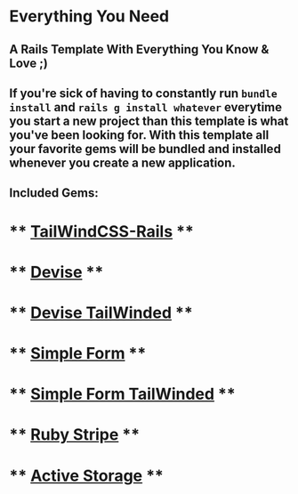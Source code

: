 # Everything You Need
## A Rails Template With Everything You Know & Love ;) 

## If you're sick of having to constantly run `bundle install` and `rails g install whatever` everytime you start a new project than this template is what you've been looking for. With this template all your favorite gems will be bundled and installed whenever you create a new application.

## Included Gems:

# ** [TailWindCSS-Rails](https://github.com/rails/tailwindcss-rails) ** 

# ** [Devise](https://github.com/heartcombo/devise) **

# ** [Devise TailWinded](https://github.com/esmale/devise-tailwinded) **

# ** [Simple Form](https://github.com/heartcombo/simple_form) **

# ** [Simple Form TailWinded](https://github.com/tarellel/simple_form-tailwind) **

# ** [Ruby Stripe](https://github.com/stripe/stripe-ruby) **

# ** [Active Storage](https://edgeguides.rubyonrails.org/active_storage_overview.html) **

